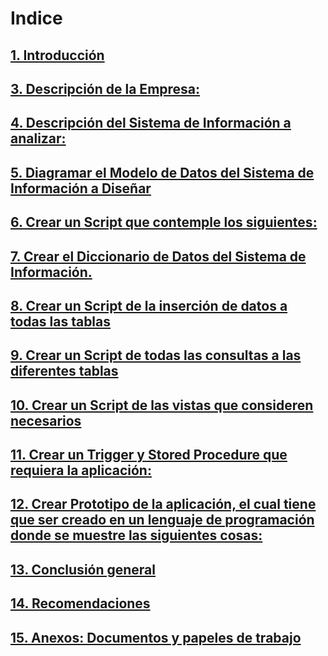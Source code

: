 # Indice

## [1. Introducción](1_introduccion.md)

## [3. Descripción de la Empresa:](3_descripcion_empresa.md)

## [4. Descripción del Sistema de Información a analizar:]()

## [5. Diagramar el Modelo de Datos del Sistema de Información a Diseñar]()

## [6. Crear un Script que contemple los siguientes:]()

## [7. Crear el Diccionario de Datos del Sistema de Información.]()

## [8. Crear un Script de la inserción de datos a todas las tablas]()

## [9. Crear un Script de todas las consultas a las diferentes tablas]()

## [10. Crear un Script de las vistas que consideren necesarios]()

## [11. Crear un Trigger y Stored Procedure que requiera la aplicación:]()

## [12. Crear Prototipo de la aplicación, el cual tiene que ser creado en un lenguaje de programación donde se muestre las siguientes cosas:]()

## [13. Conclusión general]()

## [14. Recomendaciones]()

## [15. Anexos: Documentos y papeles de trabajo]()
